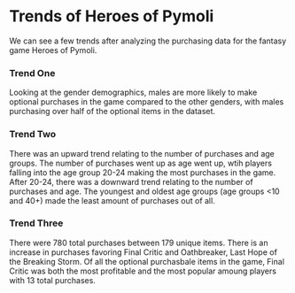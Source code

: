 # Trends of Heroes of Pymoli 
We can see a few trends after analyzing the purchasing data for the fantasy game Heroes of Pymoli.

### Trend One
Looking at the gender demographics, males are more likely to make optional purchases in
the game compared to the other genders, with males purchasing over half of the optional items in the dataset. 

### Trend Two
There was an upward trend relating to the number of purchases and age groups. The number of purchases went up as age went up, wtih players falling into the age group 20-24 making the most purchases in the game. After 20-24, there was a downward trend relating to the number of purchases and age. The youngest and oldest age groups (age groups <10 and 40+) made the least amount of purchases out of all.

### Trend Three
There were 780 total purchases between 179 unique items. There is an increase in purchases favoring Final Critic and Oathbreaker, Last Hope of the Breaking Storm. Of all the optional purchasbale items in the game, Final Critic was both the most profitable and the most popular amoung players with 13 total purchases. 